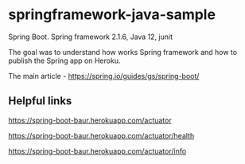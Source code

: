 # springframework-java-sample
Spring Boot. Spring framework 2.1.6, Java 12, junit 

The goal was to understand how works Spring framework and how to publish the Spring app on Heroku.

The main article - https://spring.io/guides/gs/spring-boot/

Helpful links
-------------
https://spring-boot-baur.herokuapp.com/actuator

https://spring-boot-baur.herokuapp.com/actuator/health

https://spring-boot-baur.herokuapp.com/actuator/info
